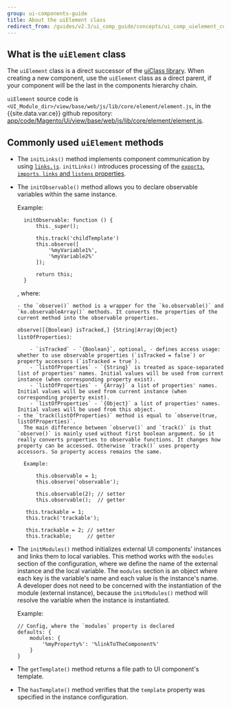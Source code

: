 ```yaml
---
group: ui-components-guide
title: About the uiElement class
redirect_from: /guides/v2.3/ui_comp_guide/concepts/ui_comp_uielement_concept.html
---
```


## What is the `uiElement` class

The `uiElement` class is a direct successor of the [uiClass library]({{page.baseurl}}/ui-components/concepts/uiclass-library.html).
When creating a new component, use the `uiElement` class as a direct parent, if your component will be the last in the components hierarchy chain.

`uiElement` source code is `<UI_Module_dir>/view/base/web/js/lib/core/element/element.js`, in the {{site.data.var.ce}} github repository: [app/code/Magento/Ui/view/base/web/js/lib/core/element/element.js]({{site.mage2100url}}app/code/Magento/Ui/view/base/web/js/lib/core/element/element.js).

## Commonly used `uiElement` methods

* The `initLinks()` method implements component communication by using [`links.js`]({{site.mage2100url}}app/code/Magento/Ui/view/base/web/js/lib/core/element/links.js).  `initLinks()` introduces processing of the [`exports`, `imports`, `links` and `listens` properties]({{site.baseurl}}/guides/v2.0/ui-components/ui_components_js.html#comp_link).

* The `initObservable()` method allows you to declare observable variables within the same instance.

    Example:

  ```
    initObservable: function () {
        this._super();

        this.track('childTemplate')
        this.observe([
            '%myVariable1%',
            '%myVariable2%'
        ]);

        return this;
    }
  ```

    , where:

  ```
  - the `observe()` method is a wrapper for the `ko.observable()` and `ko.observableArray()` methods. It converts the properties of the current method into the observable properties.
  ```

  `observe([{Boolean} isTracked,] {String|Array|Object} listOfProperties)`:

  ```
      - `isTracked` - `{Boolean}`, optional, - defines access usage: whether to use observable properties (`isTracked = false`) or property accessors (`isTracked = true`).
      - `listOfProperties` - `{String}` is treated as space-separated list of properties' names. Initial values will be used from current instance (when corresponding property exist).
      - `listOfProperties` - `{Array}` a list of properties' names. Initial values will be used from current instance (when corresponding property exist).
      - `listOfProperties` - `{Object}` a list of properties' names. Initial values will be used from this object.
  - the `track(listOfProperties)` method is equal to `observe(true, listOfProperties)`.
    The main difference between `observe()` and `track()` is that `observe()` is mainly used without first boolean argument. So it really converts properties to observable functions. It changes how property can be accessed. Otherwise `track()` uses property accessors. So property access remains the same.

    Example:

        this.observable = 1;
        this.observe('observable');

        this.observable(2); // setter
        this.observable();  // getter
  ```


```
      this.trackable = 1;
      this.track('trackable');

      this.trackable = 2; // setter
      this.trackable;     // getter
```

* The `initModules()` method initializes external UI components' instances and links them to local variables. This method works with the `modules` section of the configuration, where we define the name of the external instance and the local variable. The `modules` section is an object where each key is the variable's name and each value is the instance's name. A developer does not need to be concerned with the instantiation of the module (external instance), because the `initModules()` method will resolve the variable when the instance is instantiated.

  Example:

  ```
  // Config, where the `modules` property is declared
  defaults: {
      modules: {
          '%myProperty%': '%linkToTheComponent%'
      }
  }
  ```

* The `getTemplate()` method returns a file path to UI component's template.

* The `hasTemplate()` method verifies that the `template` property was specified in the instance configuration.

